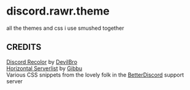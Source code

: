 # discord.rawr.theme
all the themes and css i use smushed together

## CREDITS
[Discord Recolor](https://github.com/mwittrien/BetterDiscordAddons/tree/master/Themes/DiscordRecolor) by [DevilBro](https://github.com/mwittrien)  
[Horizontal Serverlist](https://github.com/DiscordStyles/HorizontalServerList) by [Gibbu](https://github.com/Gibbu?tab=repositories)  
Various CSS snippets from the lovely folk in the [BetterDiscord](https://discord.com/invite/0Tmfo5ZbORCRqbAd) support server  